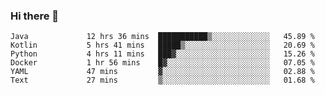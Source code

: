 ### Hi there 👋

<!--
**AXEwiges/AXEwiges** is a ✨ _special_ ✨ repository because its `README.md` (this file) appears on your GitHub profile.

Here are some ideas to get you started:

- 🔭 I’m currently working on ...
- 🌱 I’m currently learning ...
- 👯 I’m looking to collaborate on ...
- 🤔 I’m looking for help with ...
- 💬 Ask me about ...
- 📫 How to reach me: ...
- 😄 Pronouns: ...
- ⚡ Fun fact: ...
-->
<!--START_SECTION:waka-->

```text
Java             12 hrs 36 mins  ███████████▒░░░░░░░░░░░░░   45.89 %
Kotlin           5 hrs 41 mins   █████▒░░░░░░░░░░░░░░░░░░░   20.69 %
Python           4 hrs 11 mins   ███▓░░░░░░░░░░░░░░░░░░░░░   15.26 %
Docker           1 hr 56 mins    █▓░░░░░░░░░░░░░░░░░░░░░░░   07.05 %
YAML             47 mins         ▓░░░░░░░░░░░░░░░░░░░░░░░░   02.88 %
Text             27 mins         ▒░░░░░░░░░░░░░░░░░░░░░░░░   01.68 %
```

<!--END_SECTION:waka-->
